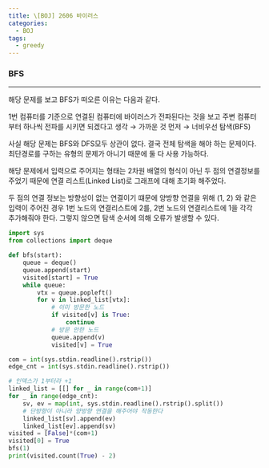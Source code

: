 ```yaml
---
title: \[BOJ] 2606 바이러스
categories: 
  - BOJ
tags: 
  - greedy
---
```


### BFS

---

해당 문제를 보고 BFS가 떠오른 이유는 다음과 같다.

1번 컴퓨터를 기준으로 연결된 컴퓨터에 바이러스가 전파된다는 것을 보고 주변 컴퓨터부터 하나씩 전파를 시키면 되겠다고 생각 → 가까운 것 먼저 → 너비우선 탐색(BFS)

사실 해당 문제는 BFS와 DFS모두 상관이 없다. 결국 전체 탐색을 해야 하는 문제이다. 최단경로를 구하는 유형의 문제가 아니기 때문에 둘 다 사용 가능하다.

해당 문제에서 입력으로 주어지는 형태는 2차원 배열의 형식이 아닌 두 점의 연결정보를 주었기 때문에 연결 리스트(Linked List)로 그래프에 대해 초기화 해주었다.

두 점의 연결 정보는 방향성이 없는 연결이기 떄문에 양방향 연결을 위해 (1, 2) 와 같은 입력이 주어진 경우 1번 노드의 연결리스트에 2를, 2번 노드의 연결리스트에 1을 각각 추가해줘야 한다. 그렇지 않으면 탐색 순서에 의해 오류가 발생할 수 있다.

```python
import sys
from collections import deque

def bfs(start):
    queue = deque()
    queue.append(start)
    visited[start] = True
    while queue:
        vtx = queue.popleft()
        for v in linked_list[vtx]:
            # 이미 방문한 노드
            if visited[v] is True:
                continue
            # 방문 안한 노드
            queue.append(v)
            visited[v] = True

com = int(sys.stdin.readline().rstrip())
edge_cnt = int(sys.stdin.readline().rstrip())

# 인덱스가 1부터라 +1
linked_list = [[] for _ in range(com+1)]
for _ in range(edge_cnt):
    sv, ev = map(int, sys.stdin.readline().rstrip().split())
    # 단방향이 아니라 양방향 연결을 해주어야 작동한다
    linked_list[sv].append(ev)
    linked_list[ev].append(sv)
visited = [False]*(com+1)
visited[0] = True
bfs(1)
print(visited.count(True) - 2)
```